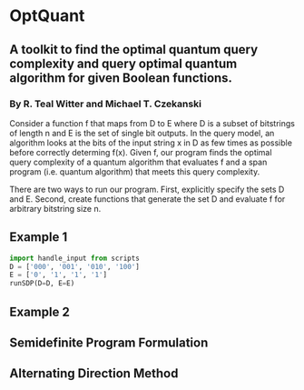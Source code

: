 # OptQuant

## A toolkit to find the optimal quantum query complexity and query optimal quantum algorithm for given Boolean functions.

### By R. Teal Witter and Michael T. Czekanski

Consider a function f that maps from D to E where D is a subset of bitstrings of length n and E is the set of single bit outputs.
In the query model, an algorithm looks at the bits of the input string x in D as few times as possible before correctly determing f(x).
Given f, our program finds the optimal query complexity of a quantum algorithm that evaluates f and a span program (i.e. quantum algorithm) that meets this query complexity.

There are two ways to run our program. First, explicitly specify the sets D and E. Second, create functions that generate the set D and evaluate f for arbitrary bitstring size n.

## Example 1
```python
import handle_input from scripts
D = ['000', '001', '010', '100']
E = ['0', '1', '1', '1']
runSDP(D=D, E=E)
```

## Example 2

## Semidefinite Program Formulation

## Alternating Direction Method